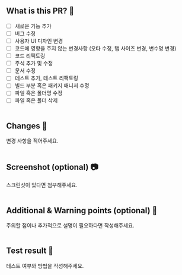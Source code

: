 ## What is this PR? 👀
- [ ] 새로운 기능 추가
- [ ] 버그 수정
- [ ] 사용자 UI 디자인 변경
- [ ] 코드에 영향을 주지 않는 변경사항 (오타 수정, 탭 사이즈 변경, 변수명 변경)
- [ ] 코드 리팩토링
- [ ] 주석 추가 및 수정
- [ ] 문서 수정
- [ ] 테스트 추가, 테스트 리팩토링
- [ ] 빌드 부분 혹은 패키지 매니저 수정
- [ ] 파일 혹은 폴더명 수정
- [ ] 파일 혹은 폴더 삭제
<br><br/>

## Changes 📃
변경 사항을 적어주세요.
<br><br/>

## Screenshot (optional) 📷
스크린샷이 있다면 첨부해주세요.
<br><br/>

## Additional & Warning points (optional) 📌
주의할 점이나 추가적으로 설명이 필요하다면 작성해주세요.
<br><br/>

## Test result 🧪
테스트 여부와 방법을 작성해주세요.

